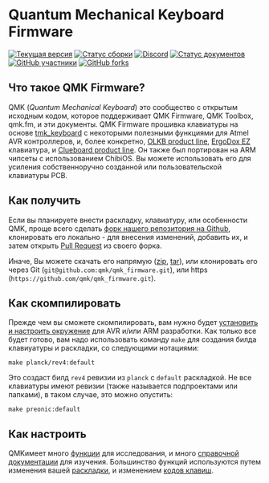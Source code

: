 # Quantum Mechanical Keyboard Firmware

[![Текущая версия](https://img.shields.io/github/tag/qmk/qmk_firmware.svg)](https://github.com/qmk/qmk_firmware/tags)
[![Статус сборки](https://travis-ci.org/qmk/qmk_firmware.svg?branch=master)](https://travis-ci.org/qmk/qmk_firmware)
[![Discord](https://img.shields.io/discord/440868230475677696.svg)](https://discord.gg/Uq7gcHh)
[![Статус документов](https://img.shields.io/badge/docs-ready-orange.svg)](https://docs.qmk.fm)
[![GitHub участники](https://img.shields.io/github/contributors/qmk/qmk_firmware.svg)](https://github.com/qmk/qmk_firmware/pulse/monthly)
[![GitHub forks](https://img.shields.io/github/forks/qmk/qmk_firmware.svg?style=social&label=Fork)](https://github.com/qmk/qmk_firmware/)

## Что такое QMK Firmware?

QMK (*Quantum Mechanical Keyboard*) это сообщество с открытым исходным кодом, которое поддерживает QMK Firmware, QMK Toolbox, qmk.fm, и эти документы. QMK Firmware прошивка клавиатуры на основе [tmk\_keyboard](http://github.com/tmk/tmk_keyboard) с некоторыми полезными функциями для Atmel AVR контроллеров, и, более конкретно, [OLKB product line](http://olkb.com), [ErgoDox EZ](http://www.ergodox-ez.com) клавиатура, и [Clueboard product line](http://clueboard.co/). Он также был портирован на ARM чипсеты с использованием ChibiOS. Вы можете использовать его для усиления собственноручно созданной или пользовательской клавиатуры PCB.

## Как получить

Если вы планируете внести раскладку, клавиатуру, или особенности QMK, проще всего сделать [форк нашего репозитория на Github](https://github.com/qmk/qmk_firmware#fork-destination-box), клонировать его локально - для внесения изменений, добавить их, и затем открыть [Pull Request](https://github.com/qmk/qmk_firmware/pulls) из своего форка.

Иначе, Вы можете скачать его напрямую ([zip](https://github.com/qmk/qmk_firmware/zipball/master), [tar](https://github.com/qmk/qmk_firmware/tarball/master)), или клонировать его через Git (`git@github.com:qmk/qmk_firmware.git`), или https (`https://github.com/qmk/qmk_firmware.git`).

## Как скомпилировать

Прежде чем вы сможете скомпилировать, вам нужно будет [установить и настроить окружение](getting_started_build_tools.md) для AVR и/или ARM разработки. Как только все будет готово, вам надо использовать команду `make`  для создания билда клавиуатуры и раскладки, со следующими нотациями:

    make planck/rev4:default

Это создаст билд `rev4` ревизии из `planck` с `default` раскладкой. Не все клавиатуры имеют ревизии (также называется подпроектами или папками), в таком случае, это можно опустить:

    make preonic:default

## Как настроить

QMKимеет много [функции](features.md) для исследования, и много [справочной документации](http://docs.qmk.fm) для изучения. Большинство функций используются путем изменения вашей [раскладки](keymap.md), и изменением
 [кодов клавиш](keycodes.md).
